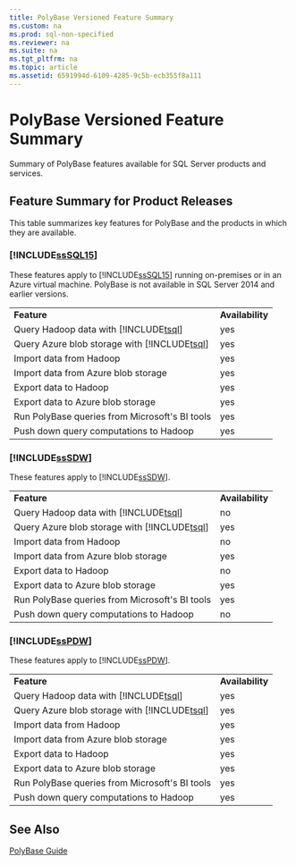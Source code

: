 ```yaml
---
title: PolyBase Versioned Feature Summary
ms.custom: na
ms.prod: sql-non-specified
ms.reviewer: na
ms.suite: na
ms.tgt_pltfrm: na
ms.topic: article
ms.assetid: 6591994d-6109-4285-9c5b-ecb355f8a111
---
```

# PolyBase Versioned Feature Summary
  Summary of PolyBase features available for  SQL Server products and services.  
  
## Feature Summary for Product Releases  
 This table summarizes key features for PolyBase and the products in which they are available.  
  
### [!INCLUDE[ssSQL15](../../Token\Other/ssSQL15_md.md)]  
 These features apply to [!INCLUDE[ssSQL15](../../Token\Other/ssSQL15_md.md)] running on\-premises or in an Azure virtual machine.  PolyBase is not available in SQL Server 2014 and earlier versions.  
  
|||  
|-|-|  
|**Feature**|**Availability**|  
|Query Hadoop data with [!INCLUDE[tsql](../../Token\Other/tsql_md.md)]|yes|  
|Query Azure blob storage with [!INCLUDE[tsql](../../Token\Other/tsql_md.md)]|yes|  
|Import data from Hadoop|yes|  
|Import data from Azure blob storage|yes|  
|Export data to Hadoop|yes|  
|Export data to Azure blob storage|yes|  
|Run PolyBase queries from Microsoft's BI tools|yes|  
|Push down query computations to Hadoop|yes|  
  
### [!INCLUDE[ssSDW](../../Token\Other/ssSDW_md.md)]  
 These features apply to [!INCLUDE[ssSDW](../../Token\Other/ssSDW_md.md)].  
  
|||  
|-|-|  
|**Feature**|**Availability**|  
|Query Hadoop data with [!INCLUDE[tsql](../../Token\Other/tsql_md.md)]|no|  
|Query Azure blob storage with [!INCLUDE[tsql](../../Token\Other/tsql_md.md)]|yes|  
|Import data from Hadoop|no|  
|Import data from Azure blob storage|yes|  
|Export data to Hadoop|no|  
|Export data to Azure blob storage|yes|  
|Run PolyBase queries from Microsoft's BI tools|yes|  
|Push down query computations to Hadoop|no|  
  
### [!INCLUDE[ssPDW](../../Token\Other/ssPDW_md.md)]  
 These features apply to [!INCLUDE[ssPDW](../../Token\Other/ssPDW_md.md)].  
  
|||  
|-|-|  
|**Feature**|**Availability**|  
|Query Hadoop data with [!INCLUDE[tsql](../../Token\Other/tsql_md.md)]|yes|  
|Query Azure blob storage with [!INCLUDE[tsql](../../Token\Other/tsql_md.md)]|yes|  
|Import data from Hadoop|yes|  
|Import data from Azure blob storage|yes|  
|Export data to Hadoop|yes|  
|Export data to Azure blob storage|yes|  
|Run PolyBase queries from Microsoft's BI tools|yes|  
|Push down query computations to Hadoop|yes|  
  
## See Also  
 [PolyBase Guide](../../Topics\TopicNameNotContainA/PolyBase-Guide.md)  
  
  